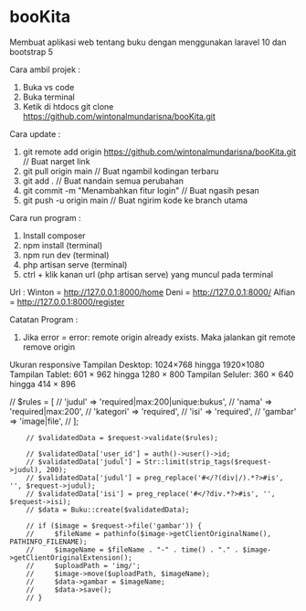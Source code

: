 # booKita
Membuat aplikasi web tentang buku dengan menggunakan laravel 10 dan bootstrap 5

Cara ambil projek :
1. Buka vs code
2. Buka terminal
3. Ketik di htdocs git clone https://github.com/wintonalmundarisna/booKita.git

Cara update :
1. git remote add origin https://github.com/wintonalmundarisna/booKita.git // Buat narget link
2. git pull origin main // Buat ngambil kodingan terbaru
3. git add . // Buat nandain semua perubahan
4. git commit -m "Menambahkan fitur login" // Buat ngasih pesan
5. git push -u origin main // Buat ngirim kode ke branch utama

Cara run program :
1. Install composer
2. npm install (terminal)
3. npm run dev (terminal)
4. php artisan serve (terminal)
5. ctrl + klik kanan url (php artisan serve) yang muncul pada terminal

Url :
Winton = http://127.0.0.1:8000/home
Deni = http://127.0.0.1:8000/
Alfian = http://127.0.0.1:8000/register

Catatan Program :
1. Jika error = error: remote origin already exists. Maka jalankan git remote remove origin


Ukuran responsive
Tampilan Desktop: 1024×768 hingga 1920×1080
Tampilan Tablet: 601 × 962 hingga 1280 × 800
Tampilan Seluler: 360 × 640 hingga 414 × 896



 // $rules = [
        //     'judul' => 'required|max:200|unique:bukus',
        //     'nama' => 'required|max:200',
        //     'kategori' => 'required',
        //     'isi' => 'required',
        //     'gambar' => 'image|file',
        // ];

        // $validatedData = $request->validate($rules);
        
        // $validatedData['user_id'] = auth()->user()->id;
        // $validatedData['judul'] = Str::limit(strip_tags($request->judul), 200);
        // $validatedData['judul'] = preg_replace('#</?(div|/).*?>#is', '', $request->judul);
        // $validatedData['isi'] = preg_replace('#</?div.*?>#is', '', $request->isi);
        // $data = Buku::create($validatedData);
        
        // if ($image = $request->file('gambar')) {
        //     $fileName = pathinfo($image->getClientOriginalName(), PATHINFO_FILENAME);
        //     $imageName = $fileName . "-" . time() . "." . $image->getClientOriginalExtension();
        //     $uploadPath = 'img/';
        //     $image->move($uploadPath, $imageName);
        //     $data->gambar = $imageName;
        //     $data->save();
        // }